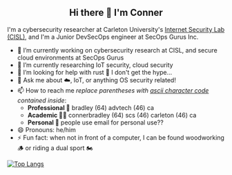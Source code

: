 <h2 align="center">Hi there 👋 I'm Conner</h2>

I'm a cybersecurity researcher at Carleton University's [Internet Security Lab (CISL)](https://security.scs.carleton.ca/people.html), and I'm a Junior DevSecOps engineer at SecOps Gurus Inc. 

- 🔭 I’m currently working on cybersecurity research at CISL, and secure cloud environments at SecOps Gurus
- 🌱 I’m currently researching IoT security, cloud security
- 🤔 I’m looking for help with rust 🦀 I don't get the hype...
- 💬 Ask me about ☁️, IoT, or anything OS security related!
- 📫 How to reach me *replace parentheses with [ascii character code](https://theasciicode.com.ar/) contained inside*: 
  - **Professional 💼** bradley (64) advtech (46) ca
  - **Academic 🧑‍🎓** connerbradley (64) scs (46) carleton (46) ca
  - **Personal 🧔** people use email for personal use??
- 😄 Pronouns: he/him
- ⚡ Fun fact: when not in front of a computer, I can be found woodworking 🪵 or riding a dual sport 🏍️

[![Top Langs](https://github-readme-stats.vercel.app/api/top-langs/?username=theconner&theme=dark)](https://github.com/anuraghazra/github-readme-stats)

<!--
**TheConner/TheConner** is a ✨ _special_ ✨ repository because its `README.md` (this file) appears on your GitHub profile.

Here are some ideas to get you started:

- 🔭 I’m currently working on ...
- 🌱 I’m currently learning ...
- 👯 I’m looking to collaborate on ...
- 🤔 I’m looking for help with ...
- 💬 Ask me about ...
- 📫 How to reach me: ...
- 😄 Pronouns: ...
- ⚡ Fun fact: ...
-->
